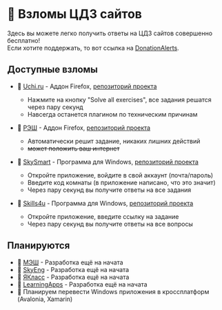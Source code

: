 # 🤖 Взломы ЦДЗ сайтов
Здесь вы можете легко получить ответы на ЦДЗ сайтов совершенно бесплатно! \
Если хотите поддержать, то вот ссылка на [DonationAlerts](https://www.donationalerts.com/r/theairblow).

## Доступные взломы
* 📗 [Uchi.ru](https://uchi.ru) - Аддон Firefox, [репозиторий проекта](https://github.com/TheAirBlow/HackPack/blob/main/uchihack)
    * Нажмите на кнопку "Solve all exercises", все задания решатся через пару секунд
    * Навсегда останется плагином по техническим причинам
* 📗 [РЭШ](https://resh.edu.ru) - Аддон Firefox, [репозиторий проекта](https://github.com/TheAirBlow/HackPack/blob/main/rehack)
    * Автоматически решит задание, никаких лишних действий
    * ~~может положить ваш интернет~~
* 📗 [SkySmart](https://skysmart.ru) - Программа для Windows, [репозиторий проекта](https://github.com/theairblow/skysmart)
    * Откройте приложение, войдите в свой аккаунт (почта/пароль)
    * Введите код комнаты (в приложение написано, что это значит)
    * Через пару секунд вы получите ответы на все задания

* 📗 [Skills4u](https://skills4u.ru) - Программа для Windows, [репозиторий проекта](https://github.com/theairblow/skysmart)
    * Откройте приложение, введите ссылку на задание
    * Через пару секунд вы получите ответы на все вопросы

## Планируются
* 📕 [МЭШ](https://uchebnik.mos.ru) - Разработка ещё на начата
* 📕 [SkyEng](https://skyeng.ru) - Разработка ещё на начата
* 📕 [ЯКласс](https://yaklass.ru) - Разработка ещё на начата
* 📕 [LearningApps](https://learningapps.org) - Разработка ещё на начата
* 📕 Планируем перевести Windows приложения в кроссплатформ (Avalonia, Xamarin)
